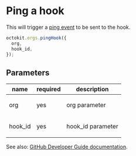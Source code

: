 # Ping a hook

This will trigger a [ping event](https://developer.github.com/webhooks/#ping-event) to be sent to the hook.

```js
octokit.orgs.pingHook({
  org,
  hook_id,
});
```

## Parameters

<table>
  <thead>
    <tr>
      <th>name</th>
      <th>required</th>
      <th>description</th>
    </tr>
  </thead>
  <tbody>
    <tr><td>org</td><td>yes</td><td>

org parameter

</td></tr>
<tr><td>hook_id</td><td>yes</td><td>

hook_id parameter

</td></tr>
  </tbody>
</table>

See also: [GitHub Developer Guide documentation](https://developer.github.com/v3/orgs/hooks/#ping-a-hook).
